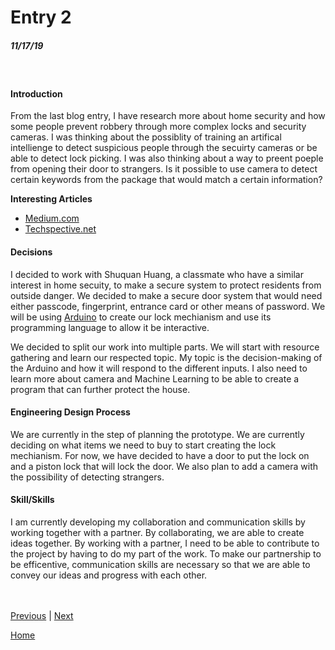 # Entry 2
##### 11/17/19
<br>

#### Introduction
From the last blog entry, I have research more about home security and how some people
prevent robbery through more complex locks and security cameras. I was thinking about
the possiblity of training an artifical intellienge to detect suspicious people through
the secuirty cameras or be able to detect lock picking. I was also thinking about a way to
preent poeple from opening their door to strangers. Is it possible to use camera to detect
certain keywords from the package that would match a certain information?

__Interesting Articles__
- [Medium.com](https://medium.com/towards-artificial-intelligence/ai-and-the-future-of-home-security-81e7ee16caf6)
- [Techspective.net](https://techspective.net/2018/08/13/is-ai-evolving-the-home-security-industry-fast-enough/)

#### Decisions
I decided to work with Shuquan Huang, a classmate who have a similar interest in
home secuity, to make a secure system to protect residents from outside danger. We
decided to make a secure door system that would need either passcode, fingerprint,
entrance card or other means of password. We will be using [Arduino](https://www.arduino.cc/)
to create our lock mechianism and use its programming language to allow it be
interactive.

We decided to split our work into multiple parts. We will start with resource gathering
and learn our respected topic. My topic is the decision-making of the Arduino and how it will
respond to the different inputs. I also need to learn more about camera and Machine
Learning to be able to create a program that can further protect the house.


#### Engineering Design Process
We are currently in the step of planning the prototype. We are currently deciding
on what items we need to buy to start creating the lock mechianism. For now, we
have decided to have a door to put the lock on and a piston lock that will lock
the door. We also plan to add a camera with the possibility of detecting strangers.

#### Skill/Skills
I am currently developing my collaboration and communication skills by working
together with a partner. By collaborating, we are able to create ideas together.
By working with a partner, I need to be able to contribute to the project by having to
do my part of the work. To make our partnership to be efficentive, communication skills
are necessary so that we are able to convey our ideas and progress with each other.



<br><br>
[Previous](entry01.md) | [Next](entry03.md)

[Home](../README.md)